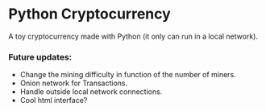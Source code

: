 # Python Cryptocurrency
A toy cryptocurrency made with Python (it only can run in a local network).

### **Future updates:**
* Change the mining difficulty in function of the number of miners.
* Onion network for Transactions.
* Handle outside local network connections.
* Cool html interface?
